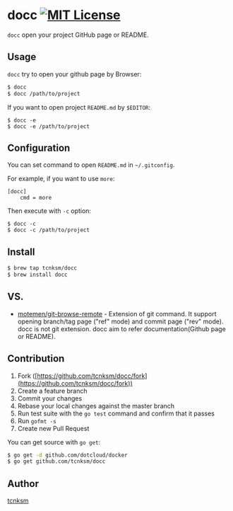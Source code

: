 docc [![MIT License](http://img.shields.io/badge/license-MIT-blue.svg?style=flat)](https://github.com/tcnksm/docc/blob/master/LICENCE)
==== 

`docc` open your project GitHub page or README.

## Usage

`docc` try to open your github page by Browser:

```bash
$ docc
$ docc /path/to/project
```

If you want to open project `README.md` by `$EDITOR`:

```
$ docc -e
$ docc -e /path/to/project
```

## Configuration

You can set command to open `README.md` in `~/.gitconfig`.

For example, if you want to use `more`:

```
[docc]
    cmd = more
```

Then execute with `-c` option:

```
$ docc -c
$ docc -c /path/to/project
```
## Install

```bash
$ brew tap tcnksm/docc
$ brew install docc
```

## VS.

- [motemen/git-browse-remote](https://github.com/motemen/git-browse-remote) - Extension of git command. It support opening branch/tag page ("ref" mode) and commit page ("rev" mode). docc is not git extension. docc aim to refer documentation(Github page or README). 

## Contribution

1. Fork ([https://github.com/tcnksm/docc/fork](https://github.com/tcnksm/docc/fork))
1. Create a feature branch
1. Commit your changes
1. Rebase your local changes against the master branch
1. Run test suite with the `go test` command and confirm that it passes
1. Run `gofmt -s`
1. Create new Pull Request

You can get source with `go get`:

```bash
$ go get -d github.com/dotcloud/docker
$ go get github.com/tcnksm/docc
```

## Author

[tcnksm](https://github.com/tcnksm)
